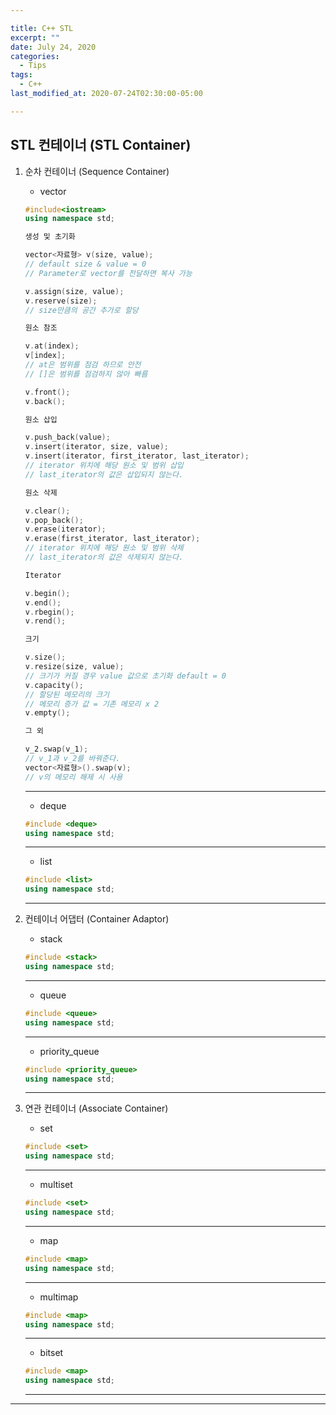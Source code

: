 ```yaml
---

title: C++ STL
excerpt: ""
date: July 24, 2020
categories:
  - Tips
tags:
  - C++
last_modified_at: 2020-07-24T02:30:00-05:00

---
```


## **STL 컨테이너 (STL Container)**

1. 순차 컨테이너 (Sequence Container)

    + vector

    ```c++
    #include<iostream>
    using namespace std;
    ```

    ```c++
    생성 및 초기화

    vector<자료형> v(size, value);
    // default size & value = 0
    // Parameter로 vector를 전달하면 복사 가능

    v.assign(size, value);
    v.reserve(size);
    // size만큼의 공간 추가로 할당
    ```

    ```c++
    원소 참조

    v.at(index);
    v[index];
    // at은 범위를 점검 하므로 안전
    // []은 범위를 점검하지 않아 빠름

    v.front();
    v.back();
    ```

    ```c++
    원소 삽입

    v.push_back(value);
    v.insert(iterator, size, value);
    v.insert(iterator, first_iterator, last_iterator);
    // iterator 위치에 해당 원소 및 범위 삽입
    // last_iterator의 값은 삽입되지 않는다.
    ```

    ```c++
    원소 삭제

    v.clear();
    v.pop_back();
    v.erase(iterator);
    v.erase(first_iterator, last_iterator);
    // iterator 위치에 해당 원소 및 범위 삭제
    // last_iterator의 값은 삭제되지 않는다.
    ```

    ```c++
    Iterator

    v.begin();
    v.end();
    v.rbegin();
    v.rend();
    ```

    ```c++
    크기

    v.size();
    v.resize(size, value);
    // 크기가 커질 경우 value 값으로 초기화 default = 0
    v.capacity();
    // 할당된 메모리의 크기
    // 메모리 증가 값 = 기존 메모리 x 2
    v.empty();
    ```

    ```c++
    그 외

    v_2.swap(v_1);
    // v_1과 v_2를 바꿔준다.
    vector<자료형>().swap(v);
    // v의 메모리 해제 시 사용
    ```

    ---

    + deque

    ```c++
    #include <deque>
    using namespace std;
    ```

    ---

    + list

    ```c++
    #include <list>
    using namespace std;
    ```

   ---

2. 컨테이너 어댑터 (Container Adaptor)

    + stack

    ```c++
    #include <stack>
    using namespace std;
    ```

    ---

    + queue

    ```c++
    #include <queue>
    using namespace std;
    ```

    ---

    + priority_queue

    ```c++
    #include <priority_queue>
    using namespace std;
    ```

   ---

3. 연관 컨테이너 (Associate Container)

    + set

    ```c++
    #include <set>
    using namespace std;
    ```

    ---

    + multiset

    ```c++
    #include <set>
    using namespace std;
    ```

    ---

    + map

    ```c++
    #include <map>
    using namespace std;
    ```

    ---

    + multimap

    ```c++
    #include <map>
    using namespace std;
    ```

    ---

    + bitset

    ```c++
    #include <map>
    using namespace std;
    ```

    ---

---
